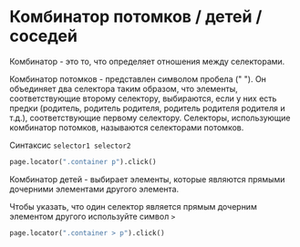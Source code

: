 # Комбинатор потомков / детей / соседей

Комбинатор - это то, что определяет отношения между селекторами.

Комбинатор потомков - представлен символом пробела (" "). Он объединяет два селектора таким образом, что элементы,
соответствующие второму селектору, выбираются, если у них есть предки (родитель, родитель родителя, родитель родителя
родителя и т.д.), соответствующие первому селектору. Селекторы, использующие комбинатор потомков, называются селекторами
потомков.

Синтаксис `selector1 selector2`

```python
page.locator(".container p").click()
```

Комбинатор детей - выбирает элементы, которые являются прямыми дочерними элементами другого элемента.

Чтобы указать, что один селектор является прямым дочерним элементом другого используйте символ `>`

```python
page.locator(".container > p").click()
```
